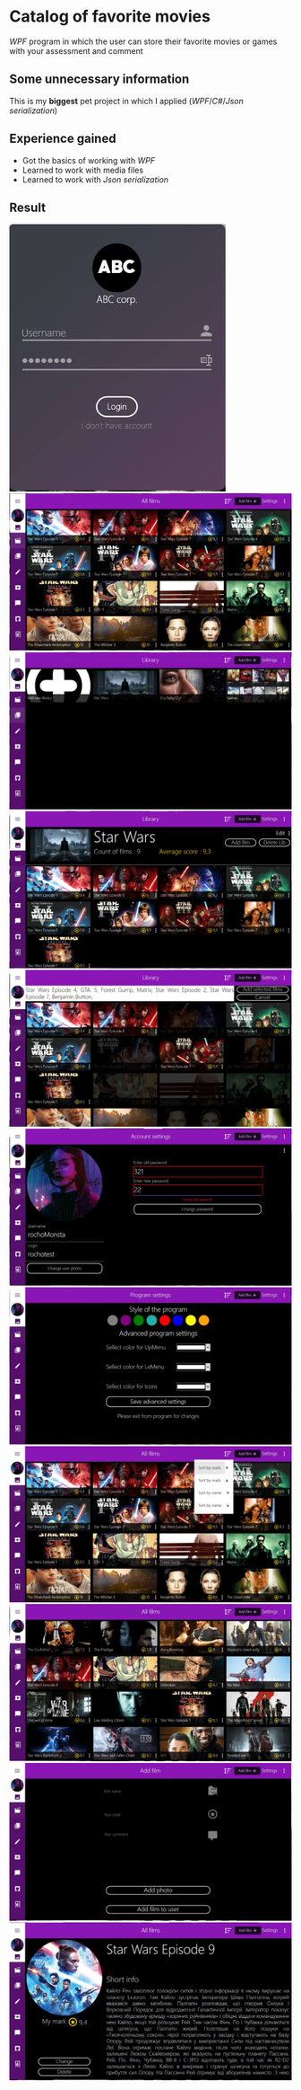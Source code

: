 # Catalog of favorite movies
*WPF* program in which the user can store 
their favorite movies or games with your 
assessment and comment

## Some unnecessary information
This is my **biggest** pet project in which I applied (*WPF*/*C#*/*Json serialization*)

## Experience gained
* Got the basics of working with *WPF*
* Learned to work with media files
* Learned to work with *Json serialization*

## Result
![Some pictures](https://raw.githubusercontent.com/rochoMonsta/MyApp/master/LoginPassword/TestPhoto/project_1.jpg)
![Some pictures](https://raw.githubusercontent.com/rochoMonsta/MyApp/master/LoginPassword/TestPhoto/project_2.jpg)
![Some pictures](https://raw.githubusercontent.com/rochoMonsta/MyApp/master/LoginPassword/TestPhoto/project_3.jpg)
![Some pictures](https://raw.githubusercontent.com/rochoMonsta/MyApp/master/LoginPassword/TestPhoto/project_4.jpg)
![Some pictures](https://raw.githubusercontent.com/rochoMonsta/MyApp/master/LoginPassword/TestPhoto/project_5.jpg)
![Some pictures](https://raw.githubusercontent.com/rochoMonsta/MyApp/master/LoginPassword/TestPhoto/project_6.jpg)
![Some pictures](https://raw.githubusercontent.com/rochoMonsta/MyApp/master/LoginPassword/TestPhoto/project_7.jpg)
![Some pictures](https://raw.githubusercontent.com/rochoMonsta/MyApp/master/LoginPassword/TestPhoto/project_8.jpg)
![Some pictures](https://raw.githubusercontent.com/rochoMonsta/MyApp/master/LoginPassword/TestPhoto/project_9.jpg)
![Some pictures](https://raw.githubusercontent.com/rochoMonsta/MyApp/master/LoginPassword/TestPhoto/project_10.jpg)
![Some pictures](https://raw.githubusercontent.com/rochoMonsta/MyApp/master/LoginPassword/TestPhoto/project_11.jpg)